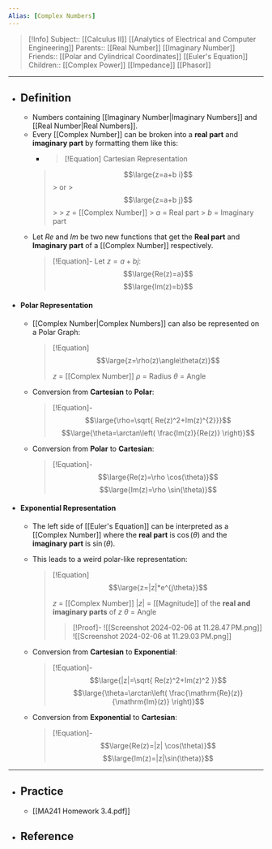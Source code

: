 ```yaml
---
Alias: [Complex Numbers]
---
```

> [!Info]
> Subject:: [[Calculus II]] [[Analytics of Electrical and Computer Engineering]]
> Parents:: [[Real Number]] [[Imaginary Number]] 
> Friends:: [[Polar and Cylindrical Coordinates]] [[Euler's Equation]]
> Children:: [[Complex Power]] [[Impedance]] [[Phasor]]
---
- ## Definition
	- Numbers containing [[Imaginary Number|Imaginary Numbers]] and [[Real Number|Real Numbers]].
	- Every [[Complex Number]] can be broken into a **real part** and **imaginary part** by formatting them like this:
		- > [!Equation]
		  > Cartesian Representation
		>  $$\large{z=a+b i}$$
		  > or 
		  > $$\large{z=a+b j}$$
		  > 
		  > $z$ = [[Complex Number]]
		  > $a$ = Real part
		  > $b$ = Imaginary part
	- Let $Re$ and $Im$ be two new functions that get the **Real part** and **Imaginary part** of a [[Complex Number]] respectively.
	  > [!Equation]-
	  > Let $z=a+bj$:
	  > $$\large{Re(z)=a}$$
	  > $$\large{Im(z)=b}$$
- #### Polar Representation
	- [[Complex Number|Complex Numbers]] can also be represented on a Polar Graph:
	  > [!Equation]
	  > $$\large{z=\rho(z)\angle\theta(z)}$$
	  > 
	  > $z$ = [[Complex Number]]
	  > $\rho$ = Radius
	  > $\theta$ = Angle
	  
	- Conversion from **Cartesian** to **Polar**:
	  > [!Equation]-
	  > $$\large{\rho=\sqrt{ Re(z)^2+Im(z)^{2}}}$$
	  > $$\large{\theta=\arctan\left( \frac{Im(z)}{Re(z)} \right)}$$
	  
	- Conversion from **Polar** to **Cartesian**:
	  > [!Equation]-
	  > $$\large{Re(z)=\rho \cos(\theta)}$$
	  > $$\large{Im(z)=\rho \sin(\theta)}$$
- #### Exponential Representation
	- The left side of [[Euler's Equation]] can be interpreted as a [[Complex Number]] where the **real part** is $\cos(\theta)$ and the **imaginary part** is $\sin(\theta)$.
	- This leads to a weird polar-like representation:
	  > [!Equation]
	  > $$\large{z=|z|*e^{j\theta}}$$
	  > 
	  > $z$ = [[Complex Number]]
	  > $|z|$ = [[Magnitude]] of the **real and imaginary parts** of $z$
	  > $\theta$ = Angle
	  > > [!Proof]-
	  > > ![[Screenshot 2024-02-06 at 11.28.47 PM.png]]
	  > > ![[Screenshot 2024-02-06 at 11.29.03 PM.png]]
	  
	- Conversion from **Cartesian** to **Exponential**:
	  > [!Equation]-
	  > $$\large{|z|=\sqrt{ Re(z)^2+Im(z)^2 }}$$
	  > $$\large{\theta=\arctan\left( \frac{\mathrm{Re}(z)}{\mathrm{Im}(z)} \right)}$$
	- Conversion from **Exponential** to **Cartesian**:
	  > [!Equation]-
	  > $$\large{Re(z)=|z| \cos(\theta)}$$
	  > $$\large{Im(z)=|z|\sin(\theta)}$$
---
- ## Practice
	- [[MA241 Homework 3.4.pdf]]
- ## Reference